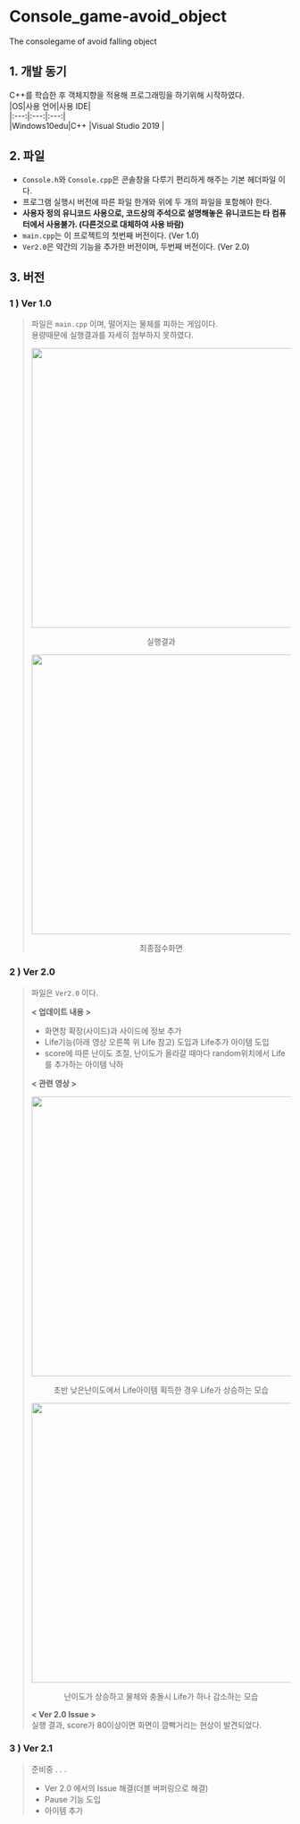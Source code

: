 # Console_game-avoid_object  
The consolegame of avoid falling object   
## 1. 개발 동기  
C++를 학습한 후 객체지향을 적용해 프로그래밍을 하기위해 시작하였다.  
|OS|사용 언어|사용 IDE|  
|:---:|:---:|:---:|  
|Windows10edu|C++ |Visual Studio 2019 |  
## 2. 파일    
* `Console.h`와 `Console.cpp`은 콘솔창을 다루기 편리하게 해주는 기본 헤더파일 이다. 
* 프로그램 실행시 버전에 따른 파일 한개와 위에 두 개의 파일을 포함해야 한다.  
* **사용자 정의 유니코드 사용으로, 코드상의 주석으로 설명해놓은 유니코드는 타 컴퓨터에서 사용불가. (다른것으로 대체하여 사용 바람)**
* `main.cpp`는 이 프로젝트의 첫번째 버전이다. (Ver 1.0)  
* `Ver2.0`은 약간의 기능을 추가한 버전이며, 두번째 버전이다. (Ver 2.0)
## 3. 버전  
### 1 ) Ver 1.0  
>파일은 `main.cpp` 이며, 떨어지는 물체를 피하는 게임이다.  
> 용량때문에 실행결과를 자세히 첨부하지 못하였다.  
><p align="center"><img src="https://user-images.githubusercontent.com/77342519/125514955-98ad775d-6f23-4d9e-a87d-71fdf1c7448a.gif" width="500px"></p>  
><p align="center"> 실행결과 </p>  
><p align="center"><img src="https://user-images.githubusercontent.com/77342519/126398854-a161889a-82ef-4ec5-8161-2207a6b9c2e4.PNG" width="500px"></p>  
><p align="center"> 최종점수화면 </p>  

### 2 ) Ver 2.0  
>파일은 `Ver2.0` 이다.  
>  
>**< 업데이트 내용 >**
>* 화면창 확장(사이드)과 사이드에 정보 추가
>* Life기능(아래 영상 오른쪽 위 Life 참고) 도입과 Life추가 아이템 도입
>* score에 따른 난이도 조절, 난이도가 올라갈 때마다 random위치에서 Life를 추가하는 아이템 낙하
>
>**< 관련 영상 >**
><p align="center"><img src="https://user-images.githubusercontent.com/77342519/126400066-47587855-cf82-40fd-b248-f2843302a80b.gif" width="500px"></p>  
><p align="center"> 초반 낮은난이도에서 Life아이템 획득한 경우 Life가 상승하는 모습 </p>  
><p align="center"><img src="https://user-images.githubusercontent.com/77342519/126400078-53ebdefe-6bb8-4295-bee2-fe07b6a457ac.gif" width="500px"></p>  
><p align="center"> 난이도가 상승하고 물체와 충돌시 Life가 하나 감소하는 모습 </p>  
>
>**< Ver 2.0 Issue >**  
>실행 결과, score가 80이상이면 화면이 깜빡거리는 현상이 발견되었다.
  
### 3 ) Ver 2.1
> 준비중 . . .  
> * Ver 2.0 에서의 Issue 해결(더블 버퍼링으로 해결)  
> * Pause 기능 도입  
> * 아이템 추가
